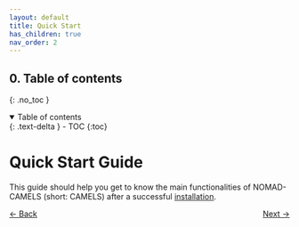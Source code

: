 ```yaml
---
layout: default
title: Quick Start
has_children: true
nav_order: 2
---
```


## 0. Table of contents
{: .no_toc }

<details open markdown="block">
  <summary>
    Table of contents
  </summary>
  {: .text-delta }
- TOC
{:toc}
</details>

# Quick Start Guide
This guide should help you get to know the main functionalities of NOMAD-CAMELS (short: CAMELS) after a successful [installation](https://fau-lap.github.io/NOMAD-CAMELS/docs/installation.html).

<p style="text-align:left;">
  <span style="color: grey;">
  <a href="../docs/installation.html">&larr; Back</a>
  </span>
  <span style="float:right;">
    <a href="quick_start_install.html">Next &rarr;</a><br>
  </span>
</p>